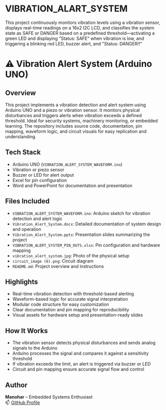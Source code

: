# VIBRATION_ALART_SYSTEM
This project continuously monitors vibration levels using a vibration sensor, displays real-time readings on a 16x2 I2C LCD, and classifies the system state as SAFE or DANGER based on a predefined threshold—activating a green LED and displaying "Status: SAFE" when vibration is low, and triggering a blinking red LED, buzzer alert, and "Status: DANGER!!"  
# ⚠️ Vibration Alert System (Arduino UNO)

## Overview
This project implements a vibration detection and alert system using Arduino UNO and a piezo or vibration sensor. It monitors physical disturbances and triggers alerts when vibration exceeds a defined threshold. Ideal for security systems, machinery monitoring, or embedded learning. The repository includes source code, documentation, pin mapping, waveform logic, and circuit visuals for easy replication and understanding.

## Tech Stack
- Arduino UNO (`VIBRATION_ALERT_SYSTEM_WAVEFORM.ino`)
- Vibration or piezo sensor
- Buzzer or LED for alert output
- Excel for pin configuration
- Word and PowerPoint for documentation and presentation

## Files Included
- `VIBRATION_ALERT_SYSTEM_WAVEFORM.ino`: Arduino sketch for vibration detection and alert logic
- `Vibration_Alert_System.docx`: Detailed documentation of system design and operation
- `Vibration_Alert_System.pptx`: Presentation slides summarizing the project
- `VIBRATION_ALERT_SYSTEM_PIN_OUTS.xlsx`: Pin configuration and hardware mapping
- `vibration_alert_system.jpg`: Photo of the physical setup
- `circuit_image (6).png`: Circuit diagram
- `README.md`: Project overview and instructions

## Highlights
- Real-time vibration detection with threshold-based alerting
- Waveform-based logic for accurate signal interpretation
- Modular code structure for easy customization
- Clear documentation and pin mapping for reproducibility
- Visual assets for hardware setup and presentation-ready slides

## How It Works
- The vibration sensor detects physical disturbances and sends analog signals to the Arduino
- Arduino processes the signal and compares it against a sensitivity threshold
- If vibration exceeds the limit, an alert is triggered via buzzer or LED
- Circuit and pin mapping ensure accurate signal flow and control

## Author
**Manohar** – Embedded Systems Enthusiast  
📫 [GitHub Profile](https://github.com/manohar146)
